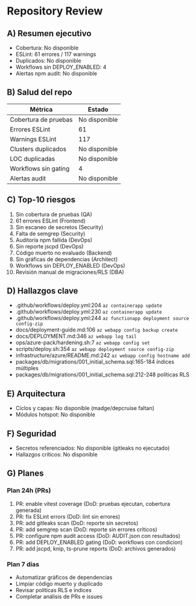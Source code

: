 # Repository Review

## A) Resumen ejecutivo
- Cobertura: No disponible
- ESLint: 61 errores / 117 warnings
- Duplicados: No disponible
- Workflows sin DEPLOY_ENABLED: 4
- Alertas npm audit: No disponible

## B) Salud del repo
| Métrica | Estado |
|--------|-------|
| Cobertura de pruebas | No disponible |
| Errores ESLint | 61 |
| Warnings ESLint | 117 |
| Clusters duplicados | No disponible |
| LOC duplicadas | No disponible |
| Workflows sin gating | 4 |
| Alertas audit | No disponible |

## C) Top-10 riesgos
1. Sin cobertura de pruebas (QA)
2. 61 errores ESLint (Frontend)
3. Sin escaneo de secretos (Security)
4. Falta de semgrep (Security)
5. Auditoría npm fallida (DevOps)
6. Sin reporte jscpd (DevOps)
7. Código muerto no evaluado (Backend)
8. Sin gráficas de dependencias (Architect)
9. Workflows sin DEPLOY_ENABLED (DevOps)
10. Revisión manual de migraciones/RLS (DBA)

## D) Hallazgos clave
- .github/workflows/deploy.yml:204 `az containerapp update`
- .github/workflows/deploy.yml:230 `az containerapp update`
- .github/workflows/deploy.yml:244 `az functionapp deployment source config-zip`
- docs/deployment-guide.md:106 `az webapp config backup create`
- docs/DEPLOYMENT.md:346 `az webapp log tail`
- ops/azure-pack/hardening.sh:7 `az webapp config set`
- scripts/deploy.sh:354 `az webapp deployment source config-zip`
- infrastructure/azure/README.md:242 `az webapp config hostname add`
- packages/db/migrations/001_initial_schema.sql:165-184 índices múltiples
- packages/db/migrations/001_initial_schema.sql:212-248 políticas RLS

## E) Arquitectura
- Ciclos y capas: No disponible (madge/depcruise faltan)
- Módulos hotspot: No disponible

## F) Seguridad
- Secretos referenciados: No disponible (gitleaks no ejecutado)
- Hallazgos críticos: No disponible

## G) Planes
### Plan 24h (PRs)
1. PR: enable vitest coverage (DoD: pruebas ejecutan, cobertura generada)
2. PR: fix ESLint errors (DoD: lint sin errores)
3. PR: add gitleaks scan (DoD: reporte sin secretos)
4. PR: add semgrep scan (DoD: reporte sin errores críticos)
5. PR: configure npm audit access (DoD: AUDIT.json con resultados)
6. PR: add DEPLOY_ENABLED gating (DoD: workflows con condicion)
7. PR: add jscpd, knip, ts-prune reports (DoD: archivos generados)
### Plan 7 días
- Automatizar gráficos de dependencias
- Limpiar código muerto y duplicado
- Revisar políticas RLS e índices
- Completar análisis de PRs e issues

